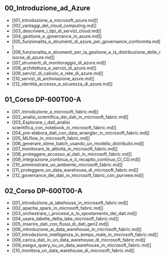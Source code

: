 
## 00_Introduzione_ad_Azure

- [[01_introduzione_a_microsoft_azure.md]]
- [[02_vantaggi_del_cloud_computing.md]]
- [[03_descrivere_i_tipi_di_servizi_cloud.md]]
- [[04_gestione_e_governance_in_azure.md]]
- [[05_funzionalita_e_strumenti_di_azure_per_governance_conformita.md]]
- [[06_funzionalita_e_strumenti_per_la_gestione_e_la_distribuzione_delle_risorse_di_azure.md]]
- [[07_strumenti_di_monitoraggio_di_azure.md]]
- [[08_architettura_e_servizi_di_azure.md]]
- [[09_servizi_di_calcolo_e_rete_di_azure.md]]
- [[10_servizi_di_archiviazione_azure.md]]
- [[12_identità_accesso_e_sicurezza_di_azure.md]]

## 01_Corso DP-600T00-A

- [[01_introduzione_a_microsoft_fabric.md]]
- [[02_analisi_scientifica_dei_dati_in_microsoft_fabric.md]]
- [[03_Esplorare_i_dati_analisi scientifica_con_notebook_in_microsoft_fabric.md]]
- [[04_pre-elabora_dati_con_data_wrangler_in_microsoft_fabric.md]]
- [[05_MLflow_in_microsoft_fabric.md]]
- [[06_generare_stime_batch_usando_un_modello_distribuito.md]]
- [[07_monitorare_le_attività_in_microsoft_fabric.md]]
- [[08_proteggere_accesso_ai_dati_in_microsoft_fabric.md]]
- [[09_integrazione_continua_e_il_recapito_continuo_CI_CD.md]]
- [[10_amministrare_un_ambiente_microsoft_fabric.md]]
- [[11_proteggere_un_data_warehouse_di_microsoft_fabric.md]]
- [[12_governance_dei_dati_in_microsoft_fabric_con_purview.md]]

## 02_Corso DP-600T00-A

- [[01_introduzione_ai_lakehouse_in_microsoft_fabric.md]]
- [[02_apache_spark_in_microsoft_fabric.md]]
- [[03_orchestrare_i_processi_e_lo_spostamento_dei_dati.md]]
- [[04_usare_tabelle_delta_lake_microsoft_fabric.md]]
- [[05_inserire_dati_con_flussi_di_dati_gen2.md]]
- [[06_introduzione_ai_data_warehouse_in_microsoft_fabric.md]]
- [[07_introduzione_intelligenza_in_tempo_reale_in_microsoft_fabric.md]]
- [[08_carica_dati_in_un_data_warehouse_di_microsoft_fabric.md]]
- [[09_esegui_query_su_un_data_warehouse_in_microsoft_fabric.md]]
- [[10_monitora_un_data_warehouse_di_microsoft_fabric.md]]

